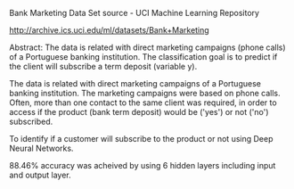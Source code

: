 Bank Marketing Data Set source - UCI Machine Learning Repository

http://archive.ics.uci.edu/ml/datasets/Bank+Marketing

Abstract: The data is related with direct marketing campaigns (phone calls) of a Portuguese banking institution. The classification goal is to predict if the client will subscribe a term deposit (variable y).

The data is related with direct marketing campaigns of a Portuguese banking institution. The marketing campaigns were based on phone calls. Often, more than one contact to the same client was required, in order to access if the product (bank term deposit) would be ('yes') or not ('no') subscribed. 

To identify if a customer will subscribe to the product or not using Deep Neural Networks.

88.46% accuracy was acheived by using 6 hidden layers including input and output layer.
